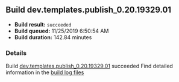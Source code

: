 ## Build dev.templates.publish_0.20.19329.01
- **Build result:** `succeeded`
- **Build queued:** 11/25/2019 6:50:54 AM
- **Build duration:** 142.84 minutes
### Details
Build [dev.templates.publish_0.20.19329.01](https://winappstudio.visualstudio.com/web/build.aspx?pcguid=a4ef43be-68ce-4195-a619-079b4d9834c2&builduri=vstfs%3a%2f%2f%2fBuild%2fBuild%2f32014) succeeded
Find detailed information in the [build log files]()
